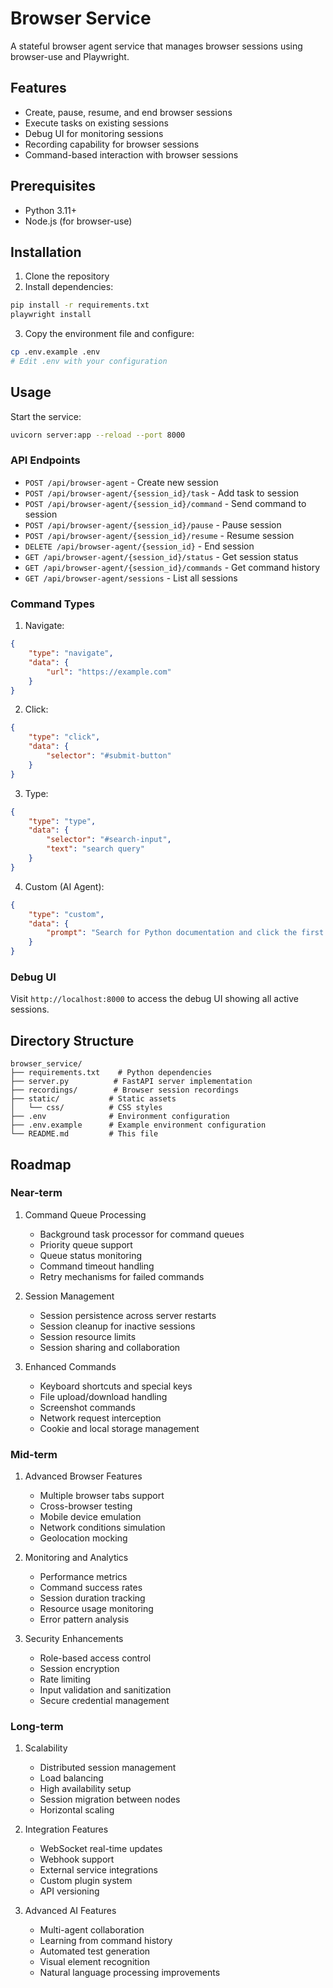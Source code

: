 # Browser Service

A stateful browser agent service that manages browser sessions using browser-use and Playwright.

## Features

- Create, pause, resume, and end browser sessions
- Execute tasks on existing sessions
- Debug UI for monitoring sessions
- Recording capability for browser sessions
- Command-based interaction with browser sessions

## Prerequisites

- Python 3.11+
- Node.js (for browser-use)

## Installation

1. Clone the repository
2. Install dependencies:
```bash
pip install -r requirements.txt
playwright install
```

3. Copy the environment file and configure:
```bash
cp .env.example .env
# Edit .env with your configuration
```

## Usage

Start the service:
```bash
uvicorn server:app --reload --port 8000
```

### API Endpoints

- `POST /api/browser-agent` - Create new session
- `POST /api/browser-agent/{session_id}/task` - Add task to session
- `POST /api/browser-agent/{session_id}/command` - Send command to session
- `POST /api/browser-agent/{session_id}/pause` - Pause session
- `POST /api/browser-agent/{session_id}/resume` - Resume session
- `DELETE /api/browser-agent/{session_id}` - End session
- `GET /api/browser-agent/{session_id}/status` - Get session status
- `GET /api/browser-agent/{session_id}/commands` - Get command history
- `GET /api/browser-agent/sessions` - List all sessions

### Command Types

1. Navigate:
```json
{
    "type": "navigate",
    "data": {
        "url": "https://example.com"
    }
}
```

2. Click:
```json
{
    "type": "click",
    "data": {
        "selector": "#submit-button"
    }
}
```

3. Type:
```json
{
    "type": "type",
    "data": {
        "selector": "#search-input",
        "text": "search query"
    }
}
```

4. Custom (AI Agent):
```json
{
    "type": "custom",
    "data": {
        "prompt": "Search for Python documentation and click the first result"
    }
}
```

### Debug UI

Visit `http://localhost:8000` to access the debug UI showing all active sessions.

## Directory Structure

```
browser_service/
├── requirements.txt    # Python dependencies
├── server.py          # FastAPI server implementation
├── recordings/        # Browser session recordings
├── static/           # Static assets
│   └── css/          # CSS styles
├── .env              # Environment configuration
├── .env.example      # Example environment configuration
└── README.md         # This file
```

## Roadmap

### Near-term

1. Command Queue Processing
   - Background task processor for command queues
   - Priority queue support
   - Queue status monitoring
   - Command timeout handling
   - Retry mechanisms for failed commands

2. Session Management
   - Session persistence across server restarts
   - Session cleanup for inactive sessions
   - Session resource limits
   - Session sharing and collaboration

3. Enhanced Commands
   - Keyboard shortcuts and special keys
   - File upload/download handling
   - Screenshot commands
   - Network request interception
   - Cookie and local storage management

### Mid-term

1. Advanced Browser Features
   - Multiple browser tabs support
   - Cross-browser testing
   - Mobile device emulation
   - Network conditions simulation
   - Geolocation mocking

2. Monitoring and Analytics
   - Performance metrics
   - Command success rates
   - Session duration tracking
   - Resource usage monitoring
   - Error pattern analysis

3. Security Enhancements
   - Role-based access control
   - Session encryption
   - Rate limiting
   - Input validation and sanitization
   - Secure credential management

### Long-term

1. Scalability
   - Distributed session management
   - Load balancing
   - High availability setup
   - Session migration between nodes
   - Horizontal scaling

2. Integration Features
   - WebSocket real-time updates
   - Webhook support
   - External service integrations
   - Custom plugin system
   - API versioning

3. Advanced AI Features
   - Multi-agent collaboration
   - Learning from command history
   - Automated test generation
   - Visual element recognition
   - Natural language processing improvements 